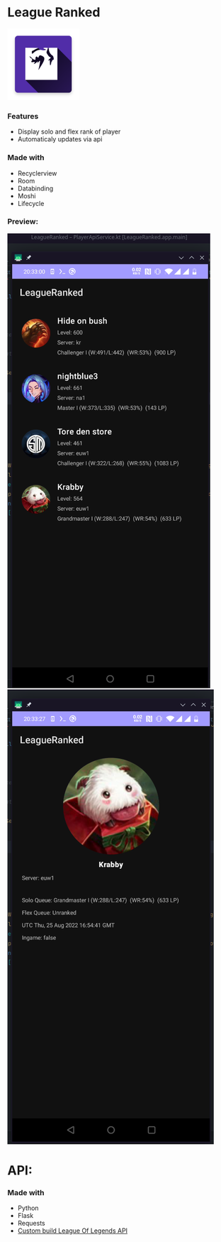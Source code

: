 # League Ranked

![logo](Images/logo.png)
### Features

- Display solo and flex rank of player
- Automaticaly updates via api

### Made with
- Recyclerview
- Room
- Databinding
- Moshi
- Lifecycle


### Preview:
![preview1](Images/result_overview.png)
![preview2](Images/result_detail.png)



# API:
### Made with
- Python
- Flask
- Requests
- [Custom build League Of Legends API](https://developer.riotgames.com/)
